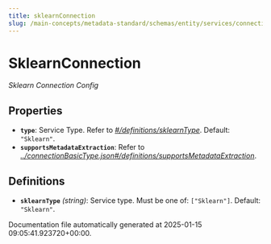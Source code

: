 ```yaml
---
title: sklearnConnection
slug: /main-concepts/metadata-standard/schemas/entity/services/connections/mlmodel/sklearnconnection
---
```


# SklearnConnection

*Sklearn Connection Config*

## Properties

- **`type`**: Service Type. Refer to *[#/definitions/sklearnType](#definitions/sklearnType)*. Default: `"Sklearn"`.
- **`supportsMetadataExtraction`**: Refer to *[../connectionBasicType.json#/definitions/supportsMetadataExtraction](#/connectionBasicType.json#/definitions/supportsMetadataExtraction)*.
## Definitions

- **`sklearnType`** *(string)*: Service type. Must be one of: `["Sklearn"]`. Default: `"Sklearn"`.


Documentation file automatically generated at 2025-01-15 09:05:41.923720+00:00.
